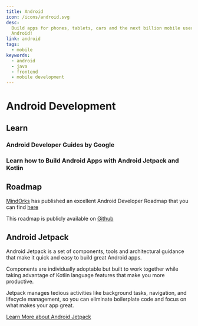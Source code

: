 ```yaml
---
title: Android
icon: /icons/android.svg
desc:
  Build apps for phones, tablets, cars and the next billion mobile users on
  Android!
link: android
tags:
  - mobile
keywords:
  - android
  - java
  - frontend
  - mobile development
---
```


# Android Development

## Learn

### Android Developer Guides by Google

<grid-1-x-2 link="https://developer.android.com/guide" button="Start Learning" img-Src="https://storage.googleapis.com/gweb-uniblog-publish-prod/images/Android_symbol_green_2.max-1500x1500.png" desc="Google offers documentation, codelabs, courses, and online traning to help you build on the Android platform!"></grid-1-x-2>

### Learn how to Build Android Apps with Android Jetpack and Kotlin

<VideoContainer vid-src="https://www.youtube.com/embed/0JUgBBynPdU"></VideoContainer>

## Roadmap

[MindOrks](https://mindorks.com/) has published an excellent Android Developer
Roadmap that you can find
[here](https://raw.githubusercontent.com/MindorksOpenSource/android-developer-roadmap/master/images/android_developer_roadmap.png)

This roadmap is publicly available on
[Github](https://github.com/MindorksOpenSource/android-developer-roadmap)

## Android Jetpack

Android Jetpack is a set of components, tools and architectural guidance that
make it quick and easy to build great Android apps.

Components are individually adoptable but built to work together while taking
advantage of Kotlin language features that make you more productive.

Jetpack manages tedious activities like background tasks, navigation, and
lifecycle management, so you can eliminate boilerplate code and focus on what
makes your app great.

<VideoContainer vid-src="https://www.youtube.com/embed/videoseries?list=PLWz5rJ2EKKc9mxIBd0DRw9gwXuQshgmn2"></VideoContainer>

[Learn More about Android Jetpack](https://developer.android.com/jetpack)
